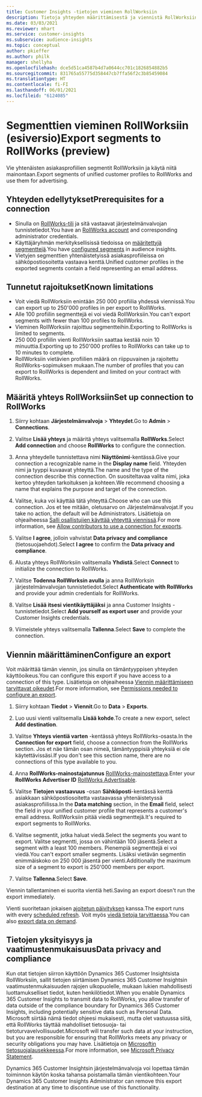 ```yaml
---
title: Customer Insights -tietojen vieminen RollWorksiin
description: Tietoja yhteyden määrittämisestä ja viennistä RollWorksiin.
ms.date: 03/03/2021
ms.reviewer: mhart
ms.service: customer-insights
ms.subservice: audience-insights
ms.topic: conceptual
author: pkieffer
ms.author: philk
manager: shellyha
ms.openlocfilehash: dce5d51ca4587b4d7a0644cc701c1826854882b5
ms.sourcegitcommit: 831765a55775d358447cb7ffa56f2c3b85459084
ms.translationtype: HT
ms.contentlocale: fi-FI
ms.lasthandoff: 06/01/2021
ms.locfileid: "6124085"
---
```

# <a name="export-segments-to-rollworks-preview"></a><span data-ttu-id="a1c02-103">Segmenttien vieminen RollWorksiin (esiversio)</span><span class="sxs-lookup"><span data-stu-id="a1c02-103">Export segments to RollWorks (preview)</span></span>

<span data-ttu-id="a1c02-104">Vie yhtenäisten asiakasprofiilien segmentit RollWorksiin ja käytä niitä mainontaan.</span><span class="sxs-lookup"><span data-stu-id="a1c02-104">Export segments of unified customer profiles to RollWorks and use them for advertising.</span></span> 

## <a name="prerequisites-for-a-connection"></a><span data-ttu-id="a1c02-105">Yhteyden edellytykset</span><span class="sxs-lookup"><span data-stu-id="a1c02-105">Prerequisites for a connection</span></span>

-   <span data-ttu-id="a1c02-106">Sinulla on [RollWorks-tili](https://www.rollworks.com/) ja sitä vastaavat järjestelmänvalvojan tunnistetiedot.</span><span class="sxs-lookup"><span data-stu-id="a1c02-106">You have an [RollWorks account](https://www.rollworks.com/) and corresponding administrator credentials.</span></span>
-   <span data-ttu-id="a1c02-107">Käyttäjäryhmän merkityksellisissä tiedoissa on [määritettyjä segmenttejä](segments.md).</span><span class="sxs-lookup"><span data-stu-id="a1c02-107">You have [configured segments](segments.md) in audience insights.</span></span>
-   <span data-ttu-id="a1c02-108">Vietyjen segmenttien yhtenäistetyissä asiakasprofiileissa on sähköpostiosoitetta vastaava kenttä.</span><span class="sxs-lookup"><span data-stu-id="a1c02-108">Unified customer profiles in the exported segments contain a field representing an email address.</span></span>

## <a name="known-limitations"></a><span data-ttu-id="a1c02-109">Tunnetut rajoitukset</span><span class="sxs-lookup"><span data-stu-id="a1c02-109">Known limitations</span></span>

- <span data-ttu-id="a1c02-110">Voit viedä RollWorksiin enintään 250 000 profiilia yhdessä viennissä.</span><span class="sxs-lookup"><span data-stu-id="a1c02-110">You can export up to 250'000 profiles in per export to RollWorks.</span></span>
- <span data-ttu-id="a1c02-111">Alle 100 profiilin segmenttejä ei voi viedä RollWorksiin.</span><span class="sxs-lookup"><span data-stu-id="a1c02-111">You can't export segments with fewer than 100 profiles to RollWorks.</span></span> 
- <span data-ttu-id="a1c02-112">Vieminen RollWorksiin rajoittuu segmentteihin.</span><span class="sxs-lookup"><span data-stu-id="a1c02-112">Exporting to RollWorks is limited to segments.</span></span>
- <span data-ttu-id="a1c02-113">250 000 profiilin vienti RollWorksiin saattaa kestää noin 10 minuuttia.</span><span class="sxs-lookup"><span data-stu-id="a1c02-113">Exporting up to 250'000 profiles to RollWorks can take up to 10 minutes to complete.</span></span> 
- <span data-ttu-id="a1c02-114">RollWorksiin vietävien profiilien määrä on riippuvainen ja rajoitettu RollWorks-sopimuksen mukaan.</span><span class="sxs-lookup"><span data-stu-id="a1c02-114">The number of profiles that you can export to RollWorks is dependent and limited on your contract with RollWorks.</span></span>

## <a name="set-up-connection-to-rollworks"></a><span data-ttu-id="a1c02-115">Määritä yhteys RollWorksiin</span><span class="sxs-lookup"><span data-stu-id="a1c02-115">Set up connection to RollWorks</span></span>

1. <span data-ttu-id="a1c02-116">Siirry kohtaan **Järjestelmänvalvoja** > **Yhteydet**.</span><span class="sxs-lookup"><span data-stu-id="a1c02-116">Go to **Admin** > **Connections**.</span></span>

1. <span data-ttu-id="a1c02-117">Valitse **Lisää yhteys** ja määritä yhteys valitsemalla **RollWorks**.</span><span class="sxs-lookup"><span data-stu-id="a1c02-117">Select **Add connection** and choose **RollWorks** to configure the connection.</span></span>

1. <span data-ttu-id="a1c02-118">Anna yhteydelle tunnistettava nimi **Näyttönimi**-kentässä.</span><span class="sxs-lookup"><span data-stu-id="a1c02-118">Give your connection a recognizable name in the **Display name** field.</span></span> <span data-ttu-id="a1c02-119">Yhteyden nimi ja tyyppi kuvaavat yhteyttä.</span><span class="sxs-lookup"><span data-stu-id="a1c02-119">The name and the type of the connection describe this connection.</span></span> <span data-ttu-id="a1c02-120">On suositeltavaa valita nimi, joka kertoo yhteyden tarkoituksen ja kohteen.</span><span class="sxs-lookup"><span data-stu-id="a1c02-120">We recommend choosing a name that explains the purpose and target of the connection.</span></span>

1. <span data-ttu-id="a1c02-121">Valitse, kuka voi käyttää tätä yhteyttä.</span><span class="sxs-lookup"><span data-stu-id="a1c02-121">Choose who can use this connection.</span></span> <span data-ttu-id="a1c02-122">Jos et tee mitään, oletusarvo on Järjestelmänvalvojat.</span><span class="sxs-lookup"><span data-stu-id="a1c02-122">If you take no action, the default will be Administrators.</span></span> <span data-ttu-id="a1c02-123">Lisätietoja on ohjeaiheessa [Salli osallistujien käyttää yhteyttä viennissä](connections.md#allow-contributors-to-use-a-connection-for-exports).</span><span class="sxs-lookup"><span data-stu-id="a1c02-123">For more information, see [Allow contributors to use a connection for exports](connections.md#allow-contributors-to-use-a-connection-for-exports).</span></span>

1. <span data-ttu-id="a1c02-124">Valitse **I agree**, jolloin vahvistat **Data privacy and compliance** (tietosuojaehdot).</span><span class="sxs-lookup"><span data-stu-id="a1c02-124">Select **I agree** to confirm the **Data privacy and compliance**.</span></span>

1. <span data-ttu-id="a1c02-125">Alusta yhteys RollWorksiin valitsemalla **Yhdistä**.</span><span class="sxs-lookup"><span data-stu-id="a1c02-125">Select **Connect** to initialize the connection to RollWorks.</span></span>

1. <span data-ttu-id="a1c02-126">Valitse **Todenna RollWorksin avulla** ja anna RollWorksin järjestelmänvalvojan tunnistetiedot.</span><span class="sxs-lookup"><span data-stu-id="a1c02-126">Select **Authenticate with RollWorks** and provide your admin credentials for RollWorks.</span></span>

1. <span data-ttu-id="a1c02-127">Valitse **Lisää itsesi vientikäyttäjäksi** ja anna Customer Insights -tunnistetiedot.</span><span class="sxs-lookup"><span data-stu-id="a1c02-127">Select **Add yourself as export user** and provide your Customer Insights credentials.</span></span>

1. <span data-ttu-id="a1c02-128">Viimeistele yhteys valitsemalla **Tallenna**.</span><span class="sxs-lookup"><span data-stu-id="a1c02-128">Select **Save** to complete the connection.</span></span>

## <a name="configure-an-export"></a><span data-ttu-id="a1c02-129">Viennin määrittäminen</span><span class="sxs-lookup"><span data-stu-id="a1c02-129">Configure an export</span></span>

<span data-ttu-id="a1c02-130">Voit määrittää tämän viennin, jos sinulla on tämäntyyppisen yhteyden käyttöoikeus.</span><span class="sxs-lookup"><span data-stu-id="a1c02-130">You can configure this export if you have access to a connection of this type.</span></span> <span data-ttu-id="a1c02-131">Lisätietoja on ohjeaiheessa [Viennin määrittämiseen tarvittavat oikeudet](export-destinations.md#set-up-a-new-export).</span><span class="sxs-lookup"><span data-stu-id="a1c02-131">For more information, see [Permissions needed to configure an export](export-destinations.md#set-up-a-new-export).</span></span>

1. <span data-ttu-id="a1c02-132">Siirry kohtaan **Tiedot** > **Viennit**.</span><span class="sxs-lookup"><span data-stu-id="a1c02-132">Go to **Data** > **Exports**.</span></span>

1. <span data-ttu-id="a1c02-133">Luo uusi vienti valitsemalla **Lisää kohde**.</span><span class="sxs-lookup"><span data-stu-id="a1c02-133">To create a new export, select **Add destination**.</span></span>

1. <span data-ttu-id="a1c02-134">Valitse **Yhteys vientiä varten** -kentässä yhteys RollWorks-osasta.</span><span class="sxs-lookup"><span data-stu-id="a1c02-134">In the **Connection for export** field, choose a connection from the RollWorks section.</span></span> <span data-ttu-id="a1c02-135">Jos et näe tämän osan nimeä, tämäntyyppisiä yhteyksiä ei ole käytettävissäsi.</span><span class="sxs-lookup"><span data-stu-id="a1c02-135">If you don't see this section name, there are no connections of this type available to you.</span></span>

1. <span data-ttu-id="a1c02-136">Anna **RollWorks-mainostajatunnus** [RollWorks-mainostettava](https://help.adroll.com/hc/articles/212011838-Advertiser-Profiles).</span><span class="sxs-lookup"><span data-stu-id="a1c02-136">Enter your **RollWorks Advertiser ID** [RollWorks Advertisable](https://help.adroll.com/hc/articles/212011838-Advertiser-Profiles).</span></span>

3. <span data-ttu-id="a1c02-137">Valitse **Tietojen vastaavuus** -osan **Sähköposti**-kentässä kenttä asiakkaan sähköpostiosoitetta vastaavassa yhtenäistetyssä asiakasprofiilissa.</span><span class="sxs-lookup"><span data-stu-id="a1c02-137">In the **Data matching** section, in the **Email** field, select the field in your unified customer profile that represents a customer's email address.</span></span> <span data-ttu-id="a1c02-138">RollWorksiin pitää viedä segmenttejä.</span><span class="sxs-lookup"><span data-stu-id="a1c02-138">It's required to export segments to RollWorks.</span></span>

1. <span data-ttu-id="a1c02-139">Valitse segmentit, jotka haluat viedä.</span><span class="sxs-lookup"><span data-stu-id="a1c02-139">Select the segments you want to export.</span></span> <span data-ttu-id="a1c02-140">Valitse segmentti, jossa on vähintään 100 jäsentä.</span><span class="sxs-lookup"><span data-stu-id="a1c02-140">Select a segment with a least 100 members.</span></span> <span data-ttu-id="a1c02-141">Pienempiä segmenttejä ei voi viedä.</span><span class="sxs-lookup"><span data-stu-id="a1c02-141">You can't export smaller segments.</span></span> <span data-ttu-id="a1c02-142">Lisäksi vietävän segmentin enimmäiskoko on 250 000 jäsentä per vienti.</span><span class="sxs-lookup"><span data-stu-id="a1c02-142">Additionally the maximum size of a segment to export is 250'000 members per export.</span></span> 

1. <span data-ttu-id="a1c02-143">Valitse **Tallenna**.</span><span class="sxs-lookup"><span data-stu-id="a1c02-143">Select **Save**.</span></span>

<span data-ttu-id="a1c02-144">Viennin tallentaminen ei suorita vientiä heti.</span><span class="sxs-lookup"><span data-stu-id="a1c02-144">Saving an export doesn't run the export immediately.</span></span>

<span data-ttu-id="a1c02-145">Vienti suoritetaan jokaisen [ajoitetun päivityksen](system.md#schedule-tab) kanssa.</span><span class="sxs-lookup"><span data-stu-id="a1c02-145">The export runs with every [scheduled refresh](system.md#schedule-tab).</span></span> <span data-ttu-id="a1c02-146">Voit myös [viedä tietoja tarvittaessa](export-destinations.md#run-exports-on-demand).</span><span class="sxs-lookup"><span data-stu-id="a1c02-146">You can also [export data on demand](export-destinations.md#run-exports-on-demand).</span></span> 


## <a name="data-privacy-and-compliance"></a><span data-ttu-id="a1c02-147">Tietojen yksityisyys ja vaatimustenmukaisuus</span><span class="sxs-lookup"><span data-stu-id="a1c02-147">Data privacy and compliance</span></span>

<span data-ttu-id="a1c02-148">Kun otat tietojen siirron käyttöön Dynamics 365 Customer Insightsista RollWorksiin, sallit tietojen siirtämisen Dynamics 365 Customer Insightsin vaatimustenmukaisuuden rajojen ulkopuolelle, mukaan lukien mahdollisesti luottamukselliset tiedot, kuten henkilötiedot.</span><span class="sxs-lookup"><span data-stu-id="a1c02-148">When you enable Dynamics 365 Customer Insights to transmit data to RollWorks, you allow transfer of data outside of the compliance boundary for Dynamics 365 Customer Insights, including potentially sensitive data such as Personal Data.</span></span> <span data-ttu-id="a1c02-149">Microsoft siirtää nämä tiedot ohjeesi mukaisesti, mutta olet vastuussa siitä, että RollWorks täyttää mahdolliset tietosuoja- tai tietoturvavelvollisuudet.</span><span class="sxs-lookup"><span data-stu-id="a1c02-149">Microsoft will transfer such data at your instruction, but you are responsible for ensuring that RollWorks meets any privacy or security obligations you may have.</span></span> <span data-ttu-id="a1c02-150">Lisätietoja on [Microsoftin tietosuojalausekkeessa](https://go.microsoft.com/fwlink/?linkid=396732).</span><span class="sxs-lookup"><span data-stu-id="a1c02-150">For more information, see [Microsoft Privacy Statement](https://go.microsoft.com/fwlink/?linkid=396732).</span></span>

<span data-ttu-id="a1c02-151">Dynamics 365 Customer Insightsin järjestelmänvalvoja voi lopettaa tämän toiminnon käytön koska tahansa poistamalla tämän vientikohteen.</span><span class="sxs-lookup"><span data-stu-id="a1c02-151">Your Dynamics 365 Customer Insights Administrator can remove this export destination at any time to discontinue use of this functionality.</span></span>
